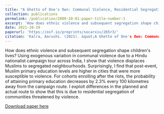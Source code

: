 ```yaml
---
title: "A Ghetto of One's Own: Communal Violence, Residential Segregation, and Group Education Outcomes in India"
collection: publications
permalink: /publication/2009-10-01-paper-title-number-1
excerpt: 'How does ethnic violence and subsequent segregation shape children's lives? Using exogenous variation in communal violence due to a Hindu nationalist campaign tour across India, I show that violence displaces Muslims to segregated neighbourhoods. Surprisingly, I find that post-event, Muslim primary education levels are higher in cities that were more susceptible to violence. For cohorts enrolling after the riots, the probability of attaining primary education decreases by 2.3% every 100 kilometres away from the campaign route. I exploit differences in the planned and actual route to show that this is due to residential segregation of communities threatened by violence.'
date: 2021-10-29
paperurl: 'https://osf.io/preprints/socarxiv/265r3/'
citation: 'Kalra, Aarushi. (2021). &quot;A Ghetto of One's Own: Communal Violence, Residential Segregation and Grouop Education Outcomes in India.&quot'
---
```

How does ethnic violence and subsequent segregation shape children's lives? Using exogenous variation in communal violence due to a Hindu nationalist campaign tour across India, I show that violence displaces Muslims to segregated neighbourhoods. Surprisingly, I find that post-event, Muslim primary education levels are higher in cities that were more susceptible to violence. For cohorts enrolling after the riots, the probability of attaining primary education decreases by 2.3% every 100 kilometres away from the campaign route. I exploit differences in the planned and actual route to show that this is due to residential segregation of communities threatened by violence.

[Download paper here](http://academicpages.github.io/files/paper1.pdf)
